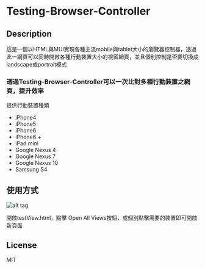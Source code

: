 # Testing-Browser-Controller

## Description

這是一個以HTML與MUI實現各種主流mobile與tablet大小的瀏覽器控制器，透過此一網頁可以同時開啟各種行動裝置大小的視窗網頁，並且個別控制是否要切換成landscape或portrait模式

### 透過Testing-Browser-Controller可以一次比對多種行動裝置之網頁，提升效率

提供行動裝置種類

   - iPhone4
   - iPhone5
   - iPhone6
   - iPhone6 +
   - iPad mini
   - Google Nexus 4
   - Google Nexus 7
   - Google Nexus 10
   - Samsung S4

## 使用方式
![alt tag](https://cloud.githubusercontent.com/assets/429250/10655247/7d330112-78a5-11e5-984a-239b52a76192.png)

開啟testView.html，點擊 Open All Views按鈕，或個別點擊需要的裝置即可開啟新頁面


## License

MIT

